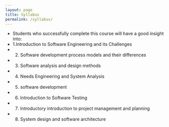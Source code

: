 ```yaml
---
layout: page
title: Syllabus
permalink: /syllabus/
---
```

* Students who successfully complete this course will have a good insight into:
* 1.Introduction to Software Engineering and its Challenges
* 2. Software development process models and their differences
* 3. Software analysis and design methods
* 4. Needs Engineering and System Analysis
* 5. software development
* 6. Introduction to Software Testing
* 7. Introductory introduction to project management and planning
* 8. System design and software architecture